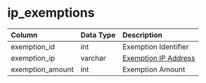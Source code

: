 # ip_exemptions

| Column | Data Type | Description |
| :--- | :--- | :--- |
| exemption_id | int | Exemption Identifier |
| exemption_ip | varchar | [Exemption IP Address](../../schema/account/account_ip.md) |
| exemption_amount | int | Exemption Amount |

